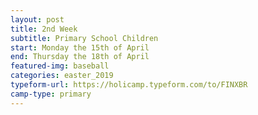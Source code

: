 ```yaml
---
layout: post
title: 2nd Week
subtitle: Primary School Children
start: Monday the 15th of April
end: Thursday the 18th of April
featured-img: baseball
categories: easter_2019
typeform-url: https://holicamp.typeform.com/to/FINXBR
camp-type: primary
---
```

